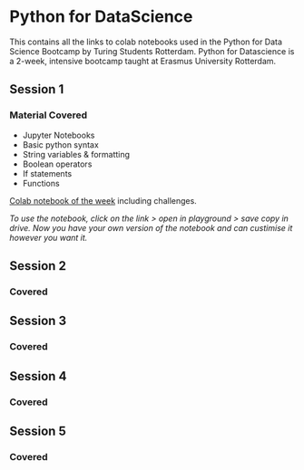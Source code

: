 # Python for DataScience

This contains all the links to colab notebooks used in the Python for Data Science Bootcamp by Turing Students Rotterdam.
Python for Datascience is a 2-week, intensive bootcamp taught at Erasmus University Rotterdam.

## Session 1

### Material Covered

- Jupyter Notebooks
- Basic python syntax
- String variables & formatting
- Boolean operators
- If statements
- Functions

[Colab notebook of the week](https://colab.research.google.com/drive/1ah0xvaOlYWh7Lhf_YLzKs8q1nHlkg7Wq) including challenges.

*To use the notebook, click on the link > open in playground > save copy in drive. Now you have your own version of the notebook and can custimise it however you want it.*


## Session 2

### Covered


## Session 3

### Covered

## Session 4

### Covered

## Session 5

### Covered
